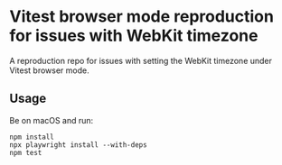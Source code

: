 # Vitest browser mode reproduction for issues with WebKit timezone

A reproduction repo for issues with setting the WebKit timezone under Vitest
browser mode.

## Usage

Be on macOS and run:

```
npm install
npx playwright install --with-deps
npm test
```
